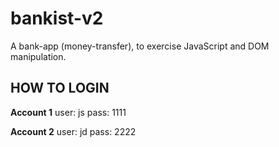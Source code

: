 # bankist-v2
A bank-app (money-transfer), to exercise JavaScript and DOM manipulation.

## HOW TO LOGIN
**Account 1**
user: js
pass: 1111

**Account 2**
user: jd
pass: 2222
